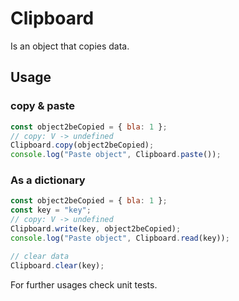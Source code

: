 # Clipboard

Is an object that copies data.

## Usage

### copy & paste

```javascript
const object2beCopied = { bla: 1 };
// copy: V -> undefined
Clipboard.copy(object2beCopied);
console.log("Paste object", Clipboard.paste());
```

### As a dictionary

```javascript
const object2beCopied = { bla: 1 };
const key = "key";
// copy: V -> undefined
Clipboard.write(key, object2beCopied);
console.log("Paste object", Clipboard.read(key));

// clear data
Clipboard.clear(key);
```

For further usages check unit tests.
